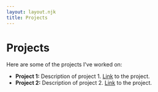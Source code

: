 ```yaml
---
layout: layout.njk
title: Projects
---
```


# Projects

Here are some of the projects I've worked on:

- **Project 1:** Description of project 1. [Link](#) to the project.
- **Project 2:** Description of project 2. [Link](#) to the project.
